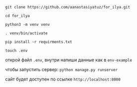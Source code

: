 ```git clone https://github.com/aanastasiyatuz/for_ilya.git```

```cd for_ilya```

```python3 -m venv venv```

```. venv/bin/activate```

```pip install -r requirments.txt```

```touch .env```

открой файл ```.env```, внутри напиши данные как в ```env-example```

чтобы запустить сервер:
```python manage.py runserver```

сайт будет доступен по ссылке ```http://localhost:8000```
